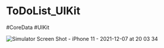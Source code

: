 # ToDoList_UIKit

#CoreData #UIKit

![Simulator Screen Shot - iPhone 11 - 2021-12-07 at 20 03 34](https://user-images.githubusercontent.com/77058534/145073847-41204dbb-c111-4164-9241-628479b7c30f.png)

